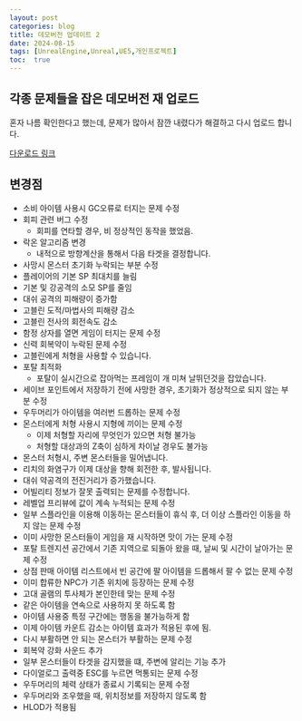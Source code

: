 ```yaml
---
layout: post
categories: blog
title: 데모버전 업데이트 2
date: 2024-08-15
tags: [UnrealEngine,Unreal,UE5,개인프로젝트]
toc:  true
---
```


## 각종 문제들을 잡은 데모버전 재 업로드

혼자 나름 확인한다고 했는데, 문제가 많아서 잠깐 내렸다가 해결하고 다시 업로드 합니다.

[다운로드 링크](https://bu30808.itch.io/project-sjhg/devlog/782737/240816-demo-updateenglish-added-bugfix)

## 변경점

- 소비 아이템 사용시 GC오류로 터지는 문제 수정
- 회피 관련 버그 수정
  - 회피를 연타할 경우, 비 정상적인 동작을 했었음.
- 락온 알고리즘 변경
  - 내적으로 방향계산을 통해서 다음 타겟을 결정합니다.
- 사망시 몬스터 초기화 누락되는 부분 수정
- 플레이어의 기본 SP 최대치를 늘림
- 기본 및 강공격의 소모 SP를 줄임
- 대쉬 공격의 피해량이 증가함
- 고블린 도적/마법사의 피해량 감소
- 고블린 전사의 회전속도 감소
- 함정 상자를 열면 게임이 터지는 문제 수정
- 신력 회복약이 누락된 문제 수정
- 고블린에게 처형을 사용할 수 있습니다.
- 포탈 최적화
  - 포탈이 실시간으로 잡아먹는 프레임이 개 미쳐 날뛰던것을 잡았습니다.
- 세이브 포인트에서 저장하기 전에 사망한 경우, 초기화가 정상적으로 되지 않는 부분 수정
- 우두머리가 아이템을 여러번 드롭하는 문제 수정
- 몬스터에게 처형 사용시 지형에 끼이는 문제 수정
  - 이제 처형할 자리에 무엇인가 있으면 처형 불가능
  - 처형할 대상과의 Z축이 심하게 차이날 경우도 불가능
 - 몬스터 처형시, 주변 몬스터들을 밀어냅니다.
 - 리치의 화염구가 이제 대상을 향해 회전한 후, 발사됩니다.
 - 대쉬 약공격의 전진거리가 증가했습니다.
 - 어빌리티 정보가 잘못 출력되는 문제를 수정합니다.
 - 레벨업 프리뷰에 값이 계속 누적되는 문제 수정
 - 일부 스플라인을 이용해 이동하는 몬스터들이 휴식 후, 더 이상 스플라인 이동을 하지 않는 문제 수정
 - 이미 사망한 몬스터들이 게임을 재 시작하면 맛이 가는 문제 수정
 - 포탈 트렌지션 공간에서 기존 지역으로 되돌아 왔을 때, 날씨 및 시간이 날아가는 문제 수정
 - 상점 판매 아이템 리스트에서 빈 공간에 팔 아이템을 드롭해서 팔 수 없는 문제 수정
 - 이미 합류한 NPC가 기존 위치에 등장하는 문제 수정
 - 고대 골램의 투사체가 본인한테 맞는 문제 수정
 - 같은 아이템을 연속으로 사용하지 못 하도록 함
 - 아이템 사용중 특정 구간에는 행동을 불가능하게 함
 - 이제 아이템 카운트 감소는 아이템 효과가 적용된 후에 됨.
 - 다시 부활하면 안 되는 몬스터가 부활하는 문제 수정
 - 회복약 강화 사운드 추가
 - 일부 몬스터들이 타겟을 감지했을 떄, 주변에 알리는 기능 추가
 - 다이얼로그 출력중 ESC를 누르면 먹통되는 문제 수정
 - 우두머리의 체력 상태가 종료시 기록되는 문제 수정
 - 우두머리와 조우했을 때, 위치정보를 저장하지 않도록 함
 - HLOD가 적용됨
